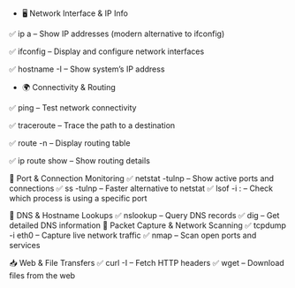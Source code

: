 -  🖥️ Network Interface & IP Info
  
 ✅ ip a – Show IP addresses (modern alternative to ifconfig)
 
 ✅ ifconfig – Display and configure network interfaces
 
 ✅ hostname -I – Show system’s IP address

- 🌍 Connectivity & Routing

 ✅ ping <host> – Test network connectivity
 
 ✅ traceroute <host> – Trace the path to a destination
 
 ✅ route -n – Display routing table
 
 ✅ ip route show – Show routing details

🔎 Port & Connection Monitoring
 ✅ netstat -tulnp – Show active ports and connections
 ✅ ss -tulnp – Faster alternative to netstat
 ✅ lsof -i :<port> – Check which process is using a specific port

🛜 DNS & Hostname Lookups
 ✅ nslookup <domain> – Query DNS records
 ✅ dig <domain> – Get detailed DNS information
📡 Packet Capture & Network Scanning
 ✅ tcpdump -i eth0 – Capture live network traffic
 ✅ nmap <IP> – Scan open ports and services

📥 Web & File Transfers
 ✅ curl -I <URL> – Fetch HTTP headers
 ✅ wget <URL> – Download files from the web
